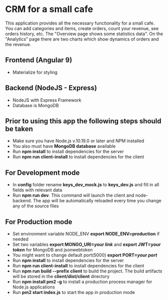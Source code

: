 # CRM for a small cafe
This application provides all the necessary functionality for a small cafe. You can add categories and items, create orders, count your revenue, see orders history, etc. The "Overview page shows some statistics data". On the "Analytics" page there are two charts which show dynamics of orders and the revenue.

## Frontend (Angular 9)
* Materialize for styling

## Backend (NodeJS - Express)
* NodeJS with Express Framework 
* Database is MongoDB

## Prior to using this app the following steps should be taken
* Make sure you have Node.js v.10.19.0 or later and NPM installed
* You also must have **MongoDB database** available
* Run **npm install** to install dependencies for the server
* Run **npm run client-install** to install dependencies for the client

## For Development mode
* In **config** folder rename **keys_dev_mock.js** to **keys_dev.js** and fill in all fields with relevant data
* Run **npm run dev**. This command will launch the client and node-backend. The app will be automatically reloaded every time you change any of the source files


## For Production mode
* Set environment variable NODE_ENV **export NODE_ENV=production** if needed
* Set two variables **export MONGO_URI=*your link*** and **export JWT=*your token*** for MongoDB and jsonwebtoken
* You might want to change default port(5000) **export PORT=*your port***
* Run **npm install** to install dependencies for the server
* Run **npm run client-install** to install dependencies for the client
* Run **npm run build --prefix client** to build the project. The build artifacts will be stored in the **client/dist/client** directory
* Run **npm install pm2 -g** to install a production process manager for Node.js applications
* Run **pm2 start index.js** to start the app in production mode
